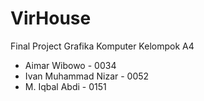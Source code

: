 # VirHouse
Final Project Grafika Komputer Kelompok A4
- Aimar Wibowo - 0034
- Ivan Muhammad Nizar - 0052
- M. Iqbal Abdi - 0151